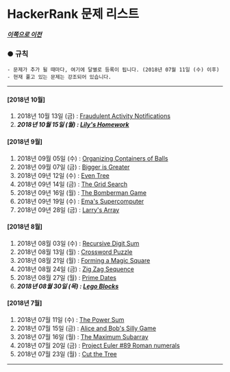 HackerRank 문제 리스트
============================
***[이쪽으로 이전](https://superpowercoding.github.io/)***
### ●  규칙
```
- 문제가 추가 될 때마다, 여기에 달별로 등록이 됩니다. (2018년 07월 11일 (수) 이후)
- 현재 풀고 있는 문제는 강조되어 있습니다.
```
- - - - - - - - - - -
#### [2018년 10월]
1. 2018년 10월 13일 (금) : [Fraudulent Activity Notifications](https://www.hackerrank.com/challenges/fraudulent-activity-notifications/problem "https://www.hackerrank.com/challenges/fraudulent-activity-notifications/problem")
2. ***2018년 10월 15일 (월) : [Lily's Homework](https://www.hackerrank.com/challenges/lilys-homework/problem "https://www.hackerrank.com/challenges/lilys-homework/problem")***

#### [2018년 9월]
1. 2018년 09월 05일 (수) : [Organizing Containers of Balls](https://www.hackerrank.com/challenges/organizing-containers-of-balls/problem "https://www.hackerrank.com/challenges/organizing-containers-of-balls/problem")
2. 2018년 09월 07일 (금) : [Bigger is Greater](https://www.hackerrank.com/challenges/bigger-is-greater/problem "https://www.hackerrank.com/challenges/bigger-is-greater/problem")
3. 2018년 09년 12일 (수) : [Even Tree](https://www.hackerrank.com/challenges/even-tree/problem?h_r=internal-search "https://www.hackerrank.com/challenges/even-tree/problem?h_r=internal-search")
3. 2018년 09년 14일 (금) : [The Grid Search](https://www.hackerrank.com/challenges/the-grid-search/problem "https://www.hackerrank.com/challenges/the-grid-search/problem")
4. 2018년 09년 16일 (월) : [The Bomberman Game](https://www.hackerrank.com/challenges/bomber-man/problem "https://www.hackerrank.com/challenges/bomber-man/problem")
5. 2018년 09년 19일 (수) : [Ema's Supercomputer](https://www.hackerrank.com/challenges/two-pluses/problem "https://www.hackerrank.com/challenges/two-pluses/problem")
5. 2018년 09년 28일 (금) : [Larry's Array](https://www.hackerrank.com/challenges/larrys-array/problem "https://www.hackerrank.com/challenges/larrys-array/problem")

#### [2018년 8월]
1. 2018년 08월 03일 (수) : [Recursive Digit Sum](https://www.hackerrank.com/challenges/recursive-digit-sum/problem "https://www.hackerrank.com/challenges/recursive-digit-sum/problem")
2. 2018년 08월 13일 (월) : [Crossword Puzzle](https://www.hackerrank.com/challenges/crossword-puzzle/problem?h_r=internal-search "https://www.hackerrank.com/challenges/crossword-puzzle/problem?h_r=internal-search")
3. 2018년 08월 21일 (월) : [Forming a Magic Square](https://www.hackerrank.com/challenges/magic-square-forming/problem?h_r=internal-search "https://www.hackerrank.com/challenges/magic-square-forming/problem?h_r=internal-search")
4. 2018년 08월 24일 (금) : [Zig Zag Sequence](https://www.hackerrank.com/challenges/zig-zag-sequence/problem "https://www.hackerrank.com/challenges/zig-zag-sequence/problem")
5. 2018년 08월 27일 (월) : [Prime Dates](https://www.hackerrank.com/challenges/prime-date/problem "https://www.hackerrank.com/challenges/prime-date/problem")
6. ***2018년 08월 30일 (목) : [Lego Blocks](https://www.hackerrank.com/challenges/lego-blocks/problem?h_r=internal-search "https://www.hackerrank.com/challenges/lego-blocks/problem?h_r=internal-search")***

#### [2018년 7월]
1. 2018년 07월 11일 (수) : [The Power Sum](https://www.hackerrank.com/challenges/the-power-sum/problem "https://www.hackerrank.com/challenges/the-power-sum/problem")  
2. 2018년 07월 15일 (금) : [Alice and Bob's Silly Game](https://www.hackerrank.com/challenges/alice-and-bobs-silly-game/problem "https://www.hackerrank.com/challenges/alice-and-bobs-silly-game/problem")  
3. 2018년 07월 16일 (월) : [The Maximum Subarray](https://www.hackerrank.com/challenges/maxsubarray/problem "https://www.hackerrank.com/challenges/maxsubarray/problem")
4. 2018년 07월 20일 (금) : [Project Euler #89 Roman numerals](https://www.hackerrank.com/contests/projecteuler/challenges/euler089 "https://www.hackerrank.com/contests/projecteuler/challenges/euler089")
5. 2018년 07월 23일 (월) : [Cut the Tree](https://www.hackerrank.com/challenges/cut-the-tree/problem "https://www.hackerrank.com/challenges/cut-the-tree/problem")
- - - - - - - - - -
